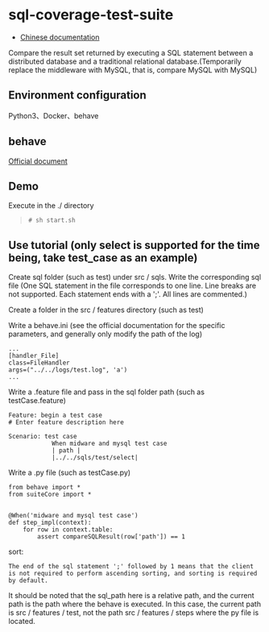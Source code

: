 # sql-coverage-test-suite

- [Chinese documentation](README-ZH.md)

Compare the result set returned by executing a SQL statement between a distributed database and a traditional relational database.(Temporarily replace the middleware with MySQL, that is, compare MySQL with MySQL)

## Environment configuration

Python3、Docker、behave

## behave

[Official document](https://behave.readthedocs.io/en/latest/tutorial.html)

## Demo
Execute in the ./ directory

>`# sh start.sh`

## Use tutorial (only select is supported for the time being, take test_case as an example)

Create sql folder (such as test) under src / sqls.
Write the corresponding sql file (One SQL statement in the file corresponds to one line. Line breaks are not supported. Each statement ends with a ';'. All lines are commented.)

Create a folder in the src / features directory (such as test)

Write a behave.ini (see the official documentation for the specific parameters, and generally only modify the path of the log)

    ...  
    [handler_File]  
    class=FileHandler  
    args=("../../logs/test.log", 'a')  
    ...

Write a .feature file and pass in the sql folder path (such as testCase.feature)

    Feature: begin a test case
    # Enter feature description here

    Scenario: test case
                When midware and mysql test case
                | path |
                |../../sqls/test/select|

Write a .py file (such as testCase.py)

    from behave import *
    from suiteCore import *


    @When('midware and mysql test case')
    def step_impl(context):
        for row in context.table:
            assert compareSQLResult(row['path']) == 1

sort:

    The end of the sql statement ';' followed by 1 means that the client is not required to perform ascending sorting, and sorting is required by default.

It should be noted that the sql_path here is a relative path, and the current path is the path where the behave is executed. In this case, the current path is src / features / test, not the path src / features / steps where the py file is located.
